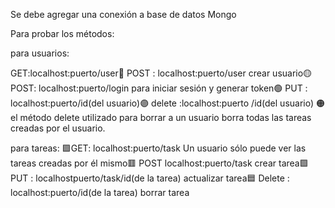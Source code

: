 Se debe agregar una conexión a base de datos Mongo

Para probar los métodos:

para usuarios:

GET:localhost:puerto/user🔴
POST : localhost:puerto/user crear usuario🟡
POST: localhost:puerto/login para iniciar sesión y generar token🟢
PUT : localhost:puerto/id(del usuario)🟣
delete :localhost:puerto /id(del usuario) 🟠
el método delete utilizado para borrar a un usuario borra todas las tareas creadas por el usuario.

para tareas:
🟪GET: localhost:puerto/task Un usuario sólo puede ver las tareas creadas por él mismo🟥
 POST localhost:puerto/task crear tarea🟩
 PUT : localhostpuerto/task/id(de la tarea) actualizar tarea🟦
 Delete : localhost:puerto/id(de la tarea) borrar tarea


